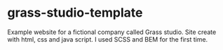 # grass-studio-template
Example website for a fictional company called Grass studio. 
Site create with html, css and java script.
I used SCSS and BEM for the first time. 
